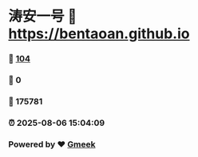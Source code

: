 # 涛安一号 :link: https://bentaoan.github.io 
### :page_facing_up: [104](https://bentaoan.github.io/tag.html) 
### :speech_balloon: 0 
### :hibiscus: 175781 
### :alarm_clock: 2025-08-06 15:04:09 
### Powered by :heart: [Gmeek](https://github.com/Meekdai/Gmeek)
